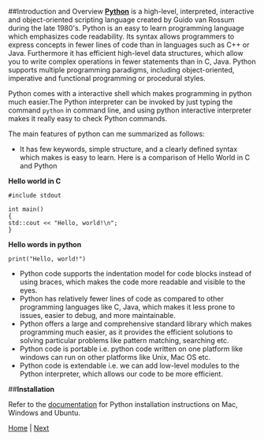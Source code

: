 ##Introduction and Overview
[__Python__](https://www.python.org/) is a high-level, interpreted, interactive and object-oriented scripting language created by Guido van Rossum during the late 1980's. Python is an easy to learn programming language which emphasizes code readability.
Its syntax allows programmers to express concepts in fewer lines of code than in languages such as C++ or Java. Furthermore it has efficient high-level data structures, which allow you to write complex operations in fewer statements than in C, Java. 
Python supports multiple programming paradigms, including object-oriented, imperative and functional programming or procedural styles. 
 
Python comes with a interactive shell which makes programming in python much easier.The Python interpreter can be invoked by just typing the command `python` in command line, and using python interactive interpreter makes it really easy to check Python commands.

The main features of python can me summarized as follows:

* It has few keywords, simple structure, and a clearly defined syntax which makes is easy to learn. Here is a comparison of Hello World in C and Python

__Hello world in C__  
  ```
  #include stdout
 
int main()
{
 std::cout << "Hello, world!\n";
}
  ```
__Hello words in python__
  
  ```
  print("Hello, world!")
  ```  
* Python code supports the indentation model for code blocks instead of using braces, which makes the code more readable and visible to the eyes.
* Python has relatively fewer lines of code as compared to other programming languages like C, Java, which makes it less prone to issues, easier to debug, and more maintainable.
* Python offers a large and comprehensive standard library which makes programming much easier, as it provides the efficient solutions to solving  particular problems like pattern matching, searching etc.
* Python code is portable i.e. python code written on one platform like windows can run on other platforms like Unix, Mac OS etc.
* Python code is extendable i.e. we can add low-level modules to the Python interpreter, which allows our code to be more efficient.

##__Installation__

Refer to the [documentation](https://wiki.python.org/moin/BeginnersGuide/Download) for Python installation instructions on Mac, Windows and Ubuntu.


[Home](https://github.com/joed7/Python/blob/master/home.md)  |  [Next](https://github.com/joed7/fose_python/blob/master/varaible.md)
